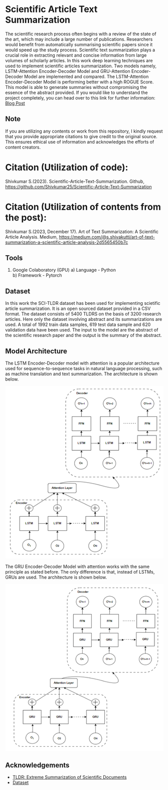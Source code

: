 
# Scientific Article Text Summarization

The scientific research process often begins with a
review of the state of the art, which may include a large number
of publications. Researchers would benefit from automatically
summarising scientific papers since it would speed up the study
process. Scientific text summarization plays a crucial role in
extracting relevant and concise information from large volumes
of scholarly articles. In this work deep learning techniques
are used to implement scientific articles summarization. Two
models namely, LSTM-Attention Encoder-Decoder Model and
GRU-Attention Encoder-Decoder Model are implemented and
compared. The LSTM-Attention Encoder-Decoder Model is performing better with a high ROGUE Score. This model is able
to generate summaries without compromising the essence of the
abstract provided. If you would like to understand the project completely, you can head over to this link for further information: [Blog Post](https://medium.com/@s.shivakutti/art-of-text-summarization-a-scientific-article-analysis-2d5565450b7c)

## Note
If you are utilizing any contents or work from this repository, I kindly request that you provide appropriate citations to give credit to the original source. This ensures ethical use of information and acknowledges the efforts of content creators.

# Citation (Utilization of code):
Shivkumar S.(2023). Scientific-Article-Text-Summarization. Github, https://github.com/Shivkumar25/Scientific-Article-Text-Summarization

# Citation (Utilization of contents from the post):
Shivkumar S.(2023, December 17). Art of Text Summarization: A Scientific Article Analysis. Medium, https://medium.com/@s.shivakutti/art-of-text-summarization-a-scientific-article-analysis-2d5565450b7c

## Tools
1) Google Colaboratory (GPU)
a) Language - Python   
b) Framework - Pytorch

## Dataset

In this work the SCI-TLDR dataset has been used for implementing scietific article summarization. It is an open sourced dataset provided in a CSV format. The dataset consists of 5400 TLDRS on the basis of 3200 research articles. Here only the dataset involving abstract and its summarizations are used. A total of 1992 train data samples, 619 test data sample and 620 validation data have been used. The input to the model are the abstract of the scientific research paper and the output is the summary of the abstract.

## Model Architecture

The LSTM Encoder-Decoder model with attention is a popular architecture used for sequence-to-sequence tasks in natural language
processing, such as machine translation and text summarization. The architecture is shown below.

![LSTM ENCODER-DECODER](LSTM_MODEL.PNG)

The GRU Encoder-Decoder Model with attention works with the same principle as stated before. The only difference is that, instead of
LSTMs, GRUs are used. The architecture is shown below.

![GRU ENCODER-DECODER](GRU_MODEL.PNG)

## Acknowledgements

 - [TLDR: Extreme Summarization of Scientific Documents](https://arxiv.org/abs/2004.15011)
 - [Dataset](https://github.com/allenai/scitldr)


